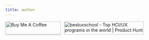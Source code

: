 ```yaml
---
title: author
---
```


<div style="display:flex" >
<a  href="https://www.buymeacoffee.com/shivamgohel" target="_blank"><img src="https://www.buymeacoffee.com/assets/img/custom_images/orange_img.png" alt="Buy Me A Coffee" style="margin-right : 10px; height: 41px !important;width: 174px !important;box-shadow: 0px 3px 2px 0px rgba(190, 190, 190, 0.5) !important;-webkit-box-shadow: 0px 3px 2px 0px rgba(190, 190, 190, 0.5) !important;" ></a>
<a href="https://www.producthunt.com/posts/bestuxschool?utm_source=badge-featured&utm_medium=badge&utm_souce=badge-bestuxschool" target="_blank"><img src="https://api.producthunt.com/widgets/embed-image/v1/featured.svg?post_id=281941&theme=dark" alt="bestuxschool - Top HCI/UX programs in the world | Product Hunt" style="width: 250px; height: 42px;" width="250" height="54" /></a>

</div>
</div>